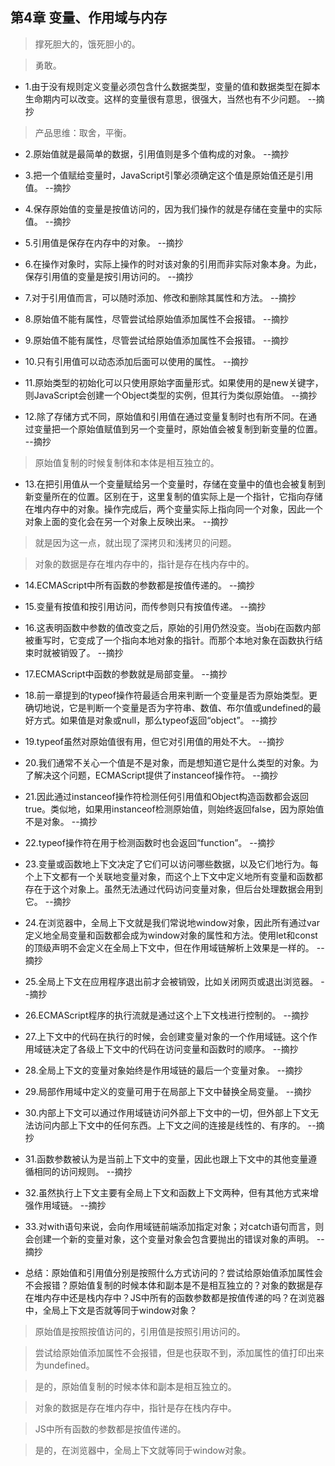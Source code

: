 ## 第4章 变量、作用域与内存

>撑死胆大的，饿死胆小的。

>勇敢。

- 1.由于没有规则定义变量必须包含什么数据类型，变量的值和数据类型在脚本生命期内可以改变。这样的变量很有意思，很强大，当然也有不少问题。 --摘抄

>产品思维：取舍，平衡。

- 2.原始值就是最简单的数据，引用值则是多个值构成的对象。 --摘抄

- 3.把一个值赋给变量时，JavaScript引擎必须确定这个值是原始值还是引用值。 --摘抄

- 4.保存原始值的变量是按值访问的，因为我们操作的就是存储在变量中的实际值。 --摘抄

- 5.引用值是保存在内存中的对象。 --摘抄

- 6.在操作对象时，实际上操作的时对该对象的引用而非实际对象本身。为此，保存引用值的变量是按引用访问的。 --摘抄

- 7.对于引用值而言，可以随时添加、修改和删除其属性和方法。 --摘抄

- 8.原始值不能有属性，尽管尝试给原始值添加属性不会报错。 --摘抄

- 9.原始值不能有属性，尽管尝试给原始值添加属性不会报错。 --摘抄

- 10.只有引用值可以动态添加后面可以使用的属性。 --摘抄

- 11.原始类型的初始化可以只使用原始字面量形式。如果使用的是new关键字，则JavaScript会创建一个Object类型的实例，但其行为类似原始值。 --摘抄

- 12.除了存储方式不同，原始值和引用值在通过变量复制时也有所不同。在通过变量把一个原始值赋值到另一个变量时，原始值会被复制到新变量的位置。 --摘抄

>原始值复制的时候复制体和本体是相互独立的。

- 13.在把引用值从一个变量赋给另一个变量时，存储在变量中的值也会被复制到新变量所在的位置。区别在于，这里复制的值实际上是一个指针，它指向存储在堆内存中的对象。操作完成后，两个变量实际上指向同一个对象，因此一个对象上面的变化会在另一个对象上反映出来。 --摘抄

>就是因为这一点，就出现了深拷贝和浅拷贝的问题。

>对象的数据是存在堆内存中的，指针是存在栈内存中的。

- 14.ECMAScript中所有函数的参数都是按值传递的。 --摘抄

- 15.变量有按值和按引用访问，而传参则只有按值传递。 --摘抄

- 16.这表明函数中参数的值改变之后，原始的引用仍然没变。当obj在函数内部被重写时，它变成了一个指向本地对象的指针。而那个本地对象在函数执行结束时就被销毁了。 --摘抄

- 17.ECMAScript中函数的参数就是局部变量。 --摘抄

- 18.前一章提到的typeof操作符最适合用来判断一个变量是否为原始类型。更确切地说，它是判断一个变量是否为字符串、数值、布尔值或undefined的最好方式。如果值是对象或null，那么typeof返回“object”。 --摘抄

- 19.typeof虽然对原始值很有用，但它对引用值的用处不大。 --摘抄

- 20.我们通常不关心一个值是不是对象，而是想知道它是什么类型的对象。为了解决这个问题，ECMAScript提供了instanceof操作符。 --摘抄

- 21.因此通过instanceof操作符检测任何引用值和Object构造函数都会返回true。类似地，如果用instanceof检测原始值，则始终返回false，因为原始值不是对象。 --摘抄

- 22.typeof操作符在用于检测函数时也会返回“function”。 --摘抄

- 23.变量或函数地上下文决定了它们可以访问哪些数据，以及它们地行为。每个上下文都有一个关联地变量对象，而这个上下文中定义地所有变量和函数都存在于这个对象上。虽然无法通过代码访问变量对象，但后台处理数据会用到它。 --摘抄

- 24.在浏览器中，全局上下文就是我们常说地window对象，因此所有通过var定义地全局变量和函数都会成为window对象的属性和方法。使用let和const的顶级声明不会定义在全局上下文中，但在作用域链解析上效果是一样的。 --摘抄

- 25.全局上下文在应用程序退出前才会被销毁，比如关闭网页或退出浏览器。 --摘抄

- 26.ECMAScript程序的执行流就是通过这个上下文栈进行控制的。 --摘抄

- 27.上下文中的代码在执行的时候，会创建变量对象的一个作用域链。这个作用域链决定了各级上下文中的代码在访问变量和函数时的顺序。 --摘抄

- 28.全局上下文的变量对象始终是作用域链的最后一个变量对象。 --摘抄

- 29.局部作用域中定义的变量可用于在局部上下文中替换全局变量。 --摘抄

- 30.内部上下文可以通过作用域链访问外部上下文中的一切，但外部上下文无法访问内部上下文中的任何东西。上下文之间的连接是线性的、有序的。 --摘抄

- 31.函数参数被认为是当前上下文中的变量，因此也跟上下文中的其他变量遵循相同的访问规则。 --摘抄

- 32.虽然执行上下文主要有全局上下文和函数上下文两种，但有其他方式来增强作用域链。 --摘抄

- 33.对with语句来说，会向作用域链前端添加指定对象；对catch语句而言，则会创建一个新的变量对象，这个变量对象会包含要抛出的错误对象的声明。 --摘抄

- 总结：原始值和引用值分别是按照什么方式访问的？尝试给原始值添加属性会不会报错？原始值复制的时候本体和副本是不是相互独立的？对象的数据是存在堆内存中还是栈内存中？JS中所有的函数参数都是按值传递的吗？在浏览器中，全局上下文是否就等同于window对象？

>原始值是按照按值访问的，引用值是按照引用访问的。

>尝试给原始值添加属性不会报错，但是也获取不到，添加属性的值打印出来为undefined。

>是的，原始值复制的时候本体和副本是相互独立的。

>对象的数据是存在堆内存中，指针是存在栈内存中。

>JS中所有函数的参数都是按值传递的。

>是的，在浏览器中，全局上下文就等同于window对象。
